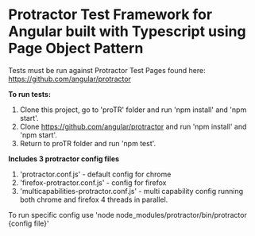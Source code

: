 # Protractor Test Framework for Angular built with Typescript using Page Object Pattern

Tests must be run against Protractor Test Pages found here: https://github.com/angular/protractor

**To run tests:**
1. Clone this project, go to 'proTR' folder and run 'npm install' and 'npm start'. 
2. Clone https://github.com/angular/protractor and run 'npm install' and 'npm start'.
3. Return to proTR folder and run 'npm test'.


**Includes 3 protractor config files**
1. 'protractor.conf.js' - default config for chrome
2. 'firefox-protractor.conf.js' - config for firefox 
3. 'multicapabilities-protractor.conf.js' - multi capability config running both chrome and firefox 4 threads in parallel.

To run specific config use 'node node_modules/protractor/bin/protractor {config file}'



